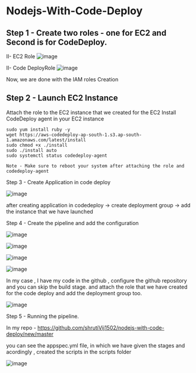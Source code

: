 # Nodejs-With-Code-Deploy

## Step 1 - Create two roles - one for EC2 and Second is for CodeDeploy.

II- EC2 Role 
![image](https://user-images.githubusercontent.com/67600604/207275826-c5f3a196-07e1-477d-a552-f44697e9bbc7.png)

II- Code DeployRole
![image](https://user-images.githubusercontent.com/67600604/207276000-1b9628d8-8db9-476f-addb-debd5fb97d5a.png)

Now, we are done with the IAM roles Creation

## Step 2 - Launch EC2 Instance 

Attach the role to the EC2 instance that we created for the EC2
Install CodeDeploy agent in your EC2 instance 

```
sudo yum install ruby -y 
wget https://aws-codedeploy-ap-south-1.s3.ap-south-1.amazonaws.com/latest/install
sudo chmod +x ./install
sudo ./install auto
sudo systemctl status codedeploy-agent
```

```Note - Make sure to reboot your system after attaching the role and codedeploy-agent```

Step 3 - Create Application in code deploy

![image](https://user-images.githubusercontent.com/67600604/207278975-a38a7e35-3406-49dd-a7b8-3309b4312c51.png)

after creating application in codedeploy -> create deployment group -> add the instance that we have launched 

Step 4 - Create the pipeline and add the configuration

![image](https://user-images.githubusercontent.com/67600604/207279132-b6ead277-25f7-44c9-9ba7-c74f2ddefb07.png)

![image](https://user-images.githubusercontent.com/67600604/207279179-b75daeb9-cb80-441a-b3c4-3f4a46877a69.png)

![image](https://user-images.githubusercontent.com/67600604/207279238-f29efd37-64d3-456e-911e-dc1aca64a6b0.png)

![image](https://user-images.githubusercontent.com/67600604/207279435-8c56afad-b172-40b5-a810-43ed6c8b825b.png)

In my case , I have my code in the github , configure the github repository and you can skip the build stage.
and attach the role that we have created for the code deploy and add the deployment group too.

![image](https://user-images.githubusercontent.com/67600604/207279502-9ce3c13c-660a-4510-a957-9c46ad660fe0.png)

Step 5 - Running the pipeline.

In my repo - https://github.com/shrutiVij1502/nodejs-with-code-deploy/new/master

you can see the appspec.yml file, in which we have given the stages and acordingly , created the scripts in the scripts folder

![image](https://user-images.githubusercontent.com/67600604/207278836-bf442dd8-96db-4b38-a344-5b687cecc6f4.png)









